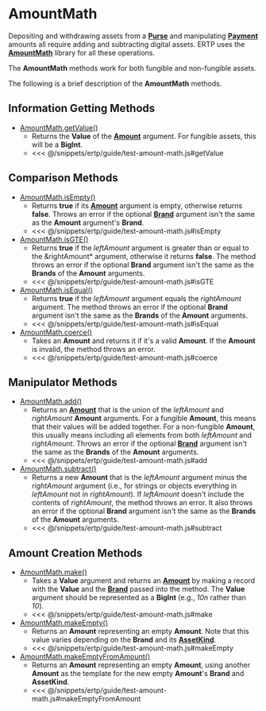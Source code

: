 # AmountMath

Depositing and withdrawing assets from a
**[Purse](/reference/ertp-api/purse.md)** and manipulating **[Payment](/reference/ertp-api/payment.md)** amounts 
all require adding and subtracting digital assets.
ERTP uses the **[AmountMath](/reference/ertp-api/amount-math.md)** library for all these operations. 

The **AmountMath** methods work for both fungible and non-fungible assets. 


The following is a brief description of the **AmountMath** methods.

## Information Getting Methods

- [AmountMath.getValue()](/reference/ertp-api/amount-math.md#amountmath-getvalue-brand-amount)
    - Returns the **Value** of the **[Amount](/reference/ertp-api/ertp-data-types.md#amount)** argument. For fungible assets, this will be a **BigInt**.
    - <<< @/snippets/ertp/guide/test-amount-math.js#getValue

## Comparison Methods

- [AmountMath.isEmpty()](/reference/ertp-api/amount-math.md#amountmath-isempty-amount-brand)
    - Returns **true** if its **[Amount](/reference/ertp-api/ertp-data-types.md#amount)** argument is empty, otherwise returns **false**. Throws an error if the optional **[Brand](/reference/ertp-api/brand.md)** argument isn't the same as the **Amount** argument's **Brand**.
    - <<< @/snippets/ertp/guide/test-amount-math.js#isEmpty
- [AmountMath.isGTE()](/reference/ertp-api/amount-math.md#amountmath-isgte-leftamount-rightamount-brand)
    - Returns **true** if the *leftAmount* argument is greater than or equal
      to the &rightAmount* argument, otherwise it returns **false**.
      The method throws an error if the optional **Brand** argument isn't the same as the **Brands** of the **Amount** arguments.
    - <<< @/snippets/ertp/guide/test-amount-math.js#isGTE
- [AmountMath.isEqual()](/reference/ertp-api/amount-math.md#amountmath-isequal-leftamount-rightamount-brand)
    - Returns **true** if the *leftAmount* argument equals the
      *rightAmount* argument. The method throws an error if the optional **Brand** argument isn't the same as the **Brands** of the **Amount** arguments.
    - <<< @/snippets/ertp/guide/test-amount-math.js#isEqual
- [AmountMath.coerce()](/reference/ertp-api/amount-math.md#amountmath-coerce-brand-allegedamount)
    - Takes an **Amount** and returns it if it's a valid **Amount**.
      If the **Amount** is invalid, the method throws an error.
    - <<< @/snippets/ertp/guide/test-amount-math.js#coerce


## Manipulator Methods

- [AmountMath.add()](/reference/ertp-api/amount-math.md#amountmath-add-leftamount-rightamount-brand)
    - Returns an **[Amount](/reference/ertp-api/ertp-data-types.md#amount)** that is the union of the *leftAmount* and *rightAmount*
      **Amount** arguments. For a fungible **Amount**, this means that their
      values will be added together. For a non-fungible **Amount**, this usually means
      including all elements from both *leftAmount* and *rightAmount*.
      Throws an error if the optional **[Brand](/reference/ertp-api/brand.md)** argument isn't the same as the **Brands** of the **Amount** arguments.
    - <<< @/snippets/ertp/guide/test-amount-math.js#add
- [AmountMath.subtract()](/reference/ertp-api/amount-math.md#amountmath-subtract-leftamount-rightamount-brand)
    - Returns a new **Amount** that is the *leftAmount* argument minus
      the *rightAmount* argument (i.e., for strings or objects
      everything in *leftAmount* not in *rightAmount*). If *leftAmount*
      doesn't include the contents of *rightAmount*, the method throws an error. 
      It also throws an error if the optional **Brand** argument isn't the 
      same as the **Brands** of the **Amount** arguments.
    - <<< @/snippets/ertp/guide/test-amount-math.js#subtract


## Amount Creation Methods

- [AmountMath.make()](/reference/ertp-api/amount-math.md#amountmath-make-brand-allegedvalue)	
    - Takes a **Value** argument and returns an **[Amount](/reference/ertp-api/ertp-data-types.md#amount)** by making a record
      with the **Value** and the **[Brand](/reference/ertp-api/brand.md)** passed into the method.
      The **Value**
      argument should be represented as a **BigInt** (e.g., *10n* rather than *10*).
    - <<< @/snippets/ertp/guide/test-amount-math.js#make
- [AmountMath.makeEmpty()](/reference/ertp-api/amount-math.md#amountmath-makeempty-brand-assetkind)
    - Returns an **Amount** representing an empty **Amount**. Note that this value varies depending on the
      **Brand** and its **[AssetKind](/reference/ertp-api/ertp-data-types.md#assetkind)**.
    - <<< @/snippets/ertp/guide/test-amount-math.js#makeEmpty
- [AmountMath.makeEmptyFromAmount()](/reference/ertp-api/amount-math.md#amountmath-makeemptyfromamount-amount)
    - Returns an **Amount** representing an empty **Amount**, using another **Amount**
      as the template for the new empty **Amount**'s **Brand** and **AssetKind**.
    - <<< @/snippets/ertp/guide/test-amount-math.js#makeEmptyFromAmount

